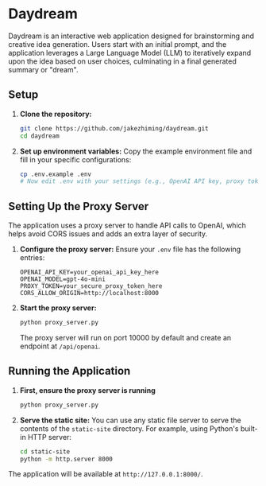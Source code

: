 # Daydream

Daydream is an interactive web application designed for brainstorming and creative idea generation. Users start with an initial prompt, and the application leverages a Large Language Model (LLM) to iteratively expand upon the idea based on user choices, culminating in a final generated summary or "dream".

## Setup

1.  **Clone the repository:**
    ```bash
    git clone https://github.com/jakezhiming/daydream.git
    cd daydream
    ```

2.  **Set up environment variables:**
    Copy the example environment file and fill in your specific configurations:
    ```bash
    cp .env.example .env
    # Now edit .env with your settings (e.g., OpenAI API key, proxy token)
    ```

## Setting Up the Proxy Server

The application uses a proxy server to handle API calls to OpenAI, which helps avoid CORS issues and adds an extra layer of security.

1. **Configure the proxy server:**
   Ensure your `.env` file has the following entries:
   ```
   OPENAI_API_KEY=your_openai_api_key_here
   OPENAI_MODEL=gpt-4o-mini
   PROXY_TOKEN=your_secure_proxy_token_here
   CORS_ALLOW_ORIGIN=http://localhost:8000
   ```

2. **Start the proxy server:**
   ```bash
   python proxy_server.py
   ```
   The proxy server will run on port 10000 by default and create an endpoint at `/api/openai`.

## Running the Application

1. **First, ensure the proxy server is running**
   ```bash
   python proxy_server.py
   ```

2. **Serve the static site:**
   You can use any static file server to serve the contents of the `static-site` directory. For example, using Python's built-in HTTP server:
   ```bash
   cd static-site
   python -m http.server 8000
   ```

The application will be available at `http://127.0.0.1:8000/`.